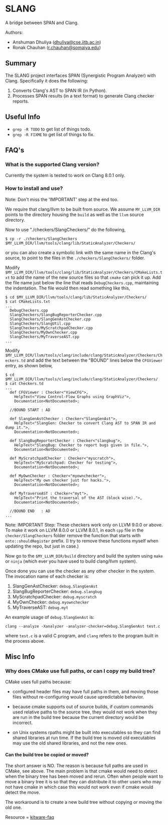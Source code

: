 SLANG
=======
A bridge between SPAN and Clang.

Authors: <br>
- Anshuman Dhuliya (dhuliya@cse.iitb.ac.in) <br>
- Ronak Chauhan (r.chauhan@somaiya.edu)

Summary
--------
The SLANG project interfaces SPAN (Synergistic Program Analyzer) with Clang.
Specifically it does the following:

1. Converts Clang's AST to SPAN IR (in Python).
2. Processes SPAN results (in a text format) to generate Clang checker reports.

Useful Info
------------
* `grep -R TODO` to get list of things todo.
* `grep -R FIXME` to get list of things to fix.

FAQ's
----------

### What is the supported Clang version?

Currently the system is tested to work on Clang 8.0.1 only.

### How to install and use?

Note: Don't miss the 'IMPORTANT' step at the end too.

We require that clang/llvm to be built from source. We assume `MY_LLVM_DIR` points to the directory housing the `build` as well as the `llvm` source directory.

Now to use "./checkers/SlangCheckers/" do the following,

    $ cp -r ./checkers/SlangCheckers $MY_LLVM_DIR/llvm/tools/clang/lib/StaticAnalyzer/Checkers/

or you can also create a symbolic link with the same name in the Clang's source, to point to the files in the `./checkers/SlangCheckers/` folder.

Modify `$MY_LLVM_DIR/llvm/tools/clang/lib/StaticAnalyzer/Checkers/CMakeLists.txt` to add the name of the new source files so that `cmake` can pick it up. Add the file name just below the line that reads `DebugCheckers.cpp`, maintaining the indentation. The file would then read something like this,

    $ cd $MY_LLVM_DIR/llvm/tools/clang/lib/StaticAnalyzer/Checkers/
    $ cat CMakeLists.txt
    ...
      DebugCheckers.cpp
      SlangCheckers/SlangBugReporterChecker.cpp
      SlangCheckers/SlangGenAstChecker.cpp
      SlangCheckers/SlangUtil.cpp
      SlangCheckers/MyScratchpadChecker.cpp
      SlangCheckers/MyOwnChecker.cpp
      SlangCheckers/MyTraverseAST.cpp
    ...

Modify `$MY_LLVM_DIR/llvm/tools/clang/include/clang/StaticAnalyzer/Checkers/Checkers.td`
and add the text between the "BOUND" lines below the `CFGViewer` entry, as shown below,

    $ cd $MY_LLVM_DIR/llvm/tools/clang/include/clang/StaticAnalyzer/Checkers/
    $ cat Checkers.td
    ...
      def CFGViewer : Checker<"ViewCFG">,
        HelpText<"View Control-Flow Graphs using GraphViz">,
        Documentation<NotDocumented>;
      
      //BOUND START : AD
      
      def SlangGenAstChecker : Checker<"SlangGenAst">,
        HelpText<"SlangGen: Checker to convert Clang AST to SPAN IR and dump it.">,
        Documentation<NotDocumented>;
      
      def SlangBugReporterChecker : Checker<"slangbug">,
        HelpText<"SlangBug: Checker to report bugs given in file.">,
        Documentation<NotDocumented>;
      
      def MyScratchpadChecker : Checker<"myscratch">,
        HelpText<"MyScratchpad: Checker for testing">,
        Documentation<NotDocumented>;
      
      def MyOwnChecker : Checker<"myownchecker">,
        HelpText<"My own checker just for hacks.">,
        Documentation<NotDocumented>;
      
      def MyTraverseAST : Checker<"myt">,
        HelpText<"Print the traversal of the AST (block wise).">,
        Documentation<NotDocumented>;
      
      //BOUND END   : AD
    ...

Note: IMPORTANT Step: These checkers work only on LLVM 9.0.0 or above. To make it
work on LLVM 8.0.0 or LLVM 8.0.1, in each `cpp` file in the `checker/SlangCheckers` folder
remove the function that starts with `ento::shouldRegister` prefix.
(I try to remove these functions myself when updating the repo, but just in case.)

Now go to the `$MY_LLVM_DIR/build` directory and build the system using `make` or `ninja` (which ever you have used to build clang/llvm system).

Once done you can use the checker as any other checker in the system.
The invocation name of each checker is:

1. SlangGenAstChecker: `debug.SlangGenAst`
1. SlangBugReporterChecker: `debug.slangbug`
1. MyScratchpadChecker: `debug.myscratch`
1. MyOwnChecker: `debug.myownchecker`
1. MyTraverseAST: `debug.myt`

An example usage of `debug.SlangGenAst` is:

    clang --analyze -Xanalyzer -analyzer-checker=debug.SlangGenAst test.c

where `test.c` is a valid C program, and `clang` refers to the program
built in the process above.


Misc Info
--------------------------------

### Why does CMake use full paths, or can I copy my build tree?

CMake uses full paths because:

* configured header files may have full paths in them, and moving those files without re-configuring would cause upredictable behavior.

* because cmake supports out of source builds, if custom commands used relative paths to the source tree, they would not work when they are run in the build tree because the current directory would be incorrect.

* on Unix systems rpaths might be built into executables so they can find shared libraries at run time. If the build tree is moved old executables may use the old shared libraries, and not the new ones.

#### Can the build tree be copied or moved?

The short answer is NO. The reason is because full paths are used in CMake, see above. The main problem is that cmake would need to detect when the binary tree has been moved and rerun. Often when people want to move a binary tree it is so that they can distribute it to other users who may not have cmake in which case this would not work even if cmake would detect the move.

The workaround is to create a new build tree without copying or moving the old one.

Resource = [kitware-faq](https://gitlab.kitware.com/cmake/community/wikis/FAQ#why-does-cmake-use-full-paths-or-can-i-copy-my-build-tree)

